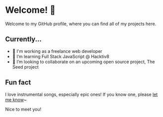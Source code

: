 # Welcome! 👋

Welcome to my GitHub profile, where you can find all of my projects here.

## Currently...

- 🔭 I'm working as a freelance web developer
- 🌱 I’m learning Full Stack JavaScript @ Hacktiv8
- 👯 I’m looking to collaborate on an upcoming open source project, The Seed project

## Fun fact

I love instrumental songs, especially epic ones! If you know one, please [let me know](https://eas.web.id/contact)~

Nice to meet you!

<!--
**easterneas/easterneas** is a ✨ _special_ ✨ repository because its `README.md` (this file) appears on your GitHub profile.

Here are some ideas to get you started:

- 🔭 I’m currently working on ...
- 🌱 I’m currently learning ...
- 👯 I’m looking to collaborate on ...
- 🤔 I’m looking for help with ...
- 💬 Ask me about ...
- 📫 How to reach me: ...
- 😄 Pronouns: ...
- ⚡ Fun fact: ...
-->
